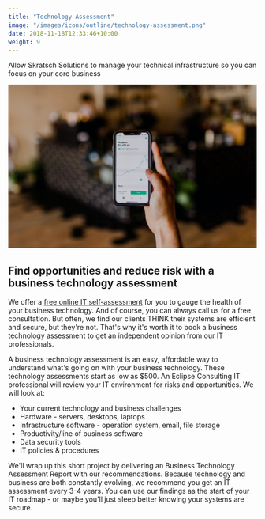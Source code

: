 ```yaml
---
title: "Technology Assessment"
image: "/images/icons/outline/technology-assessment.png"
date: 2018-11-18T12:33:46+10:00
weight: 9
---
```


Allow Skratsch Solutions to manage your technical infrastructure so you can focus on your core business

![Accounting Services](/images/austin-distel-nGc5RT2HmF0-unsplash.jpg)

## Find opportunities and reduce risk with a business technology assessment

We offer a [free online IT self-assessment](/assessment) for you to gauge the health of your business technology. And of course, you can always call us for a free consultation. But often, we find our clients THINK their systems are efficient and secure, but they're not. That's why it's worth it to book a business technology assessment to get an independent opinion from our IT professionals.

A business technology assessment is an easy, affordable way to understand what's going on with your business technology. These technology assessments start as low as $500. An Eclipse Consulting IT professional will review your IT environment for risks and opportunities. We will look at:

* Your current technology and business challenges
* Hardware - servers, desktops, laptops
* Infrastructure software - operation system, email, file storage
* Productivity/line of business software
* Data security tools
* IT policies & procedures

We'll wrap up this short project by delivering an Business Technology Assessment Report with our recommendations. Because technology and business are both constantly evolving, we recommend you get an IT assessment every 3-4 years. You can use our findings as the start of your IT roadmap - or maybe you'll just sleep better knowing your systems are secure.
